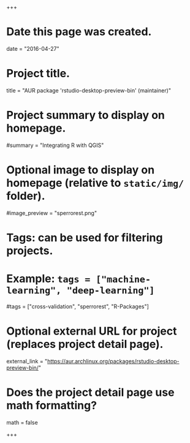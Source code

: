 +++
# Date this page was created.
date = "2016-04-27"

# Project title.
title = "AUR package 'rstudio-desktop-preview-bin' (maintainer)"

# Project summary to display on homepage.
#summary = "Integrating R with QGIS"

# Optional image to display on homepage (relative to `static/img/` folder).
#image_preview = "sperrorest.png"

# Tags: can be used for filtering projects.
# Example: `tags = ["machine-learning", "deep-learning"]`
#tags = ["cross-validation", "sperrorest", "R-Packages"]

# Optional external URL for project (replaces project detail page).
external_link = "https://aur.archlinux.org/packages/rstudio-desktop-preview-bin/"

# Does the project detail page use math formatting?
math = false

+++



